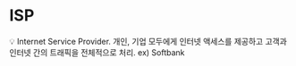 # ISP

<aside>
💡 Internet Service Provider.
개인, 기업 모두에게 인터넷 액세스를 제공하고 고객과 인터넷 간의 트래픽을 전체적으로 처리.
ex) Softbank

</aside>